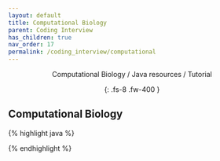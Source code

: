 ```yaml
---
layout: default
title: Computational Biology
parent: Coding Interview
has_children: true
nav_order: 17
permalink: /coding_interview/computational
---
```

<div align="center" markdown="1">
Computational Biology / Java resources / Tutorial

{: .fs-8 .fw-400 }
</div>

## Computational Biology

{% highlight java %}

{% endhighlight %}